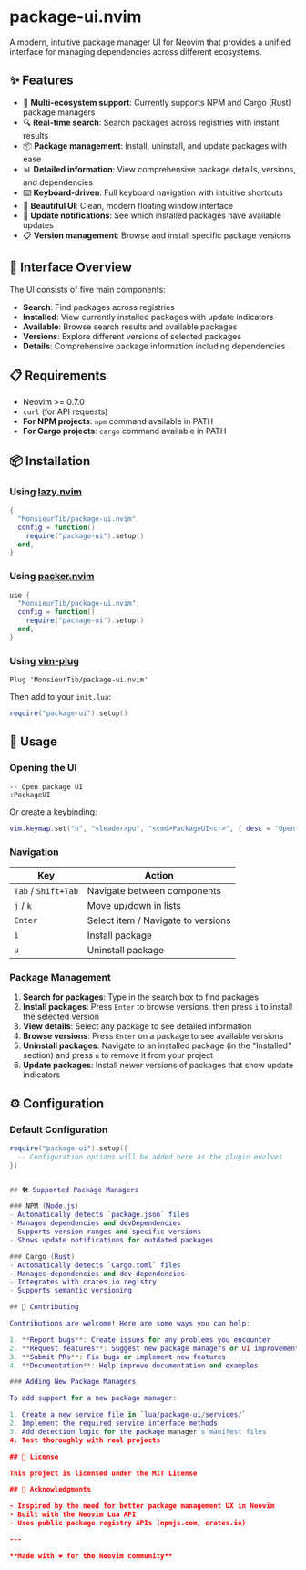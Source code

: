 # package-ui.nvim

A modern, intuitive package manager UI for Neovim that provides a unified interface for managing dependencies across different ecosystems.

## ✨ Features

- 🚀 **Multi-ecosystem support**: Currently supports NPM and Cargo (Rust) package managers
- 🔍 **Real-time search**: Search packages across registries with instant results
- 📦 **Package management**: Install, uninstall, and update packages with ease
- 📊 **Detailed information**: View comprehensive package details, versions, and dependencies
- ⌨️ **Keyboard-driven**: Full keyboard navigation with intuitive shortcuts
- 🎨 **Beautiful UI**: Clean, modern floating window interface
- 🔄 **Update notifications**: See which installed packages have available updates
- 📋 **Version management**: Browse and install specific package versions

## 📸 Interface Overview



The UI consists of five main components:
- **Search**: Find packages across registries
- **Installed**: View currently installed packages with update indicators
- **Available**: Browse search results and available packages
- **Versions**: Explore different versions of selected packages
- **Details**: Comprehensive package information including dependencies

## 📋 Requirements

- Neovim >= 0.7.0
- `curl` (for API requests)
- **For NPM projects**: `npm` command available in PATH
- **For Cargo projects**: `cargo` command available in PATH

## 📦 Installation

### Using [lazy.nvim](https://github.com/folke/lazy.nvim)

```lua
{
  "MonsieurTib/package-ui.nvim",
  config = function()
    require("package-ui").setup()
  end,
}
```

### Using [packer.nvim](https://github.com/wbthomason/packer.nvim)

```lua
use {
  "MonsieurTib/package-ui.nvim",
  config = function()
    require("package-ui").setup()
  end,
}
```

### Using [vim-plug](https://github.com/junegunn/vim-plug)

```vim
Plug 'MonsieurTib/package-ui.nvim'
```

Then add to your `init.lua`:
```lua
require("package-ui").setup()
```

## 🚀 Usage

### Opening the UI

```vim
-- Open package UI
:PackageUI
```

Or create a keybinding:
```lua
vim.keymap.set("n", "<leader>pu", "<cmd>PackageUI<cr>", { desc = "Open Package UI" })
```

### Navigation

| Key | Action |
|-----|--------|
| `Tab` / `Shift+Tab` | Navigate between components |
| `j` / `k` | Move up/down in lists |
| `Enter` | Select item / Navigate to versions |
| `i` | Install package |
| `u` | Uninstall package |

### Package Management

1. **Search for packages**: Type in the search box to find packages
2. **Install packages**: Press `Enter` to browse versions, then press `i` to install the selected version
3. **View details**: Select any package to see detailed information
4. **Browse versions**: Press `Enter` on a package to see available versions
5. **Uninstall packages**: Navigate to an installed package (in the "Installed" section) and press `u` to remove it from your project
6. **Update packages**: Install newer versions of packages that show update indicators

## ⚙️ Configuration

### Default Configuration

```lua
require("package-ui").setup({
  -- Configuration options will be added here as the plugin evolves
})


## 🛠️ Supported Package Managers

### NPM (Node.js)
- Automatically detects `package.json` files
- Manages dependencies and devDependencies
- Supports version ranges and specific versions
- Shows update notifications for outdated packages

### Cargo (Rust)
- Automatically detects `Cargo.toml` files
- Manages dependencies and dev-dependencies
- Integrates with crates.io registry
- Supports semantic versioning

## 🤝 Contributing

Contributions are welcome! Here are some ways you can help:

1. **Report bugs**: Create issues for any problems you encounter
2. **Request features**: Suggest new package managers or UI improvements
3. **Submit PRs**: Fix bugs or implement new features
4. **Documentation**: Help improve documentation and examples

### Adding New Package Managers

To add support for a new package manager:

1. Create a new service file in `lua/package-ui/services/`
2. Implement the required service interface methods
3. Add detection logic for the package manager's manifest files
4. Test thoroughly with real projects

## 📄 License

This project is licensed under the MIT License

## 🙏 Acknowledgments

- Inspired by the need for better package management UX in Neovim
- Built with the Neovim Lua API
- Uses public package registry APIs (npmjs.com, crates.io)

---

**Made with ❤️ for the Neovim community** 